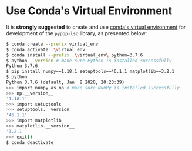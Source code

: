 # Use Conda's Virtual Environment

It is **strongly suggested** to create and use [conda's virtual environment](https://docs.conda.io/projects/conda/en/latest/user-guide/tasks/manage-environments.html) for development of the `pypop-lso` library, as presented below:

```bash
$ conda create --prefix virtual_env
$ conda activate .\virtual_env
$ conda install --prefix .\virtual_env\ python=3.7.6
$ python --version # make sure Python is installed successfully
Python 3.7.6
$ pip install numpy==1.18.1 setuptools==46.1.1 matplotlib==3.2.1
$ python
Python 3.7.6 (default, Jan  8 2020, 20:23:39)
>>> import numpy as np # make sure NumPy is installed successfully
>>> np.__version__
'1.18.1'
>>> import setuptools
>>> setuptools.__version__
'46.1.1'
>>> import matplotlib
>>> matplotlib.__version__
'3.2.1'
>>> exit()
$ conda deactivate
```

